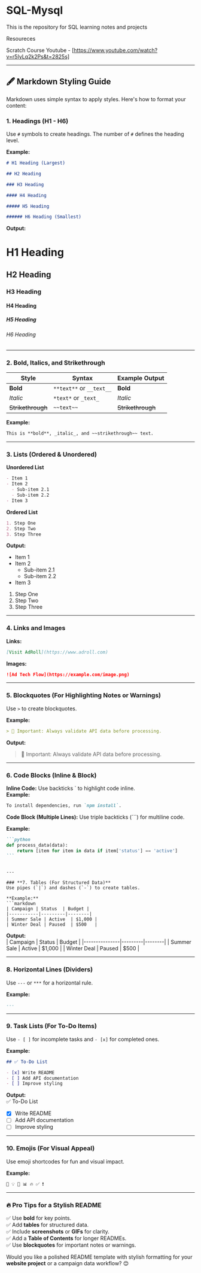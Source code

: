 # SQL-Mysql

This is the repository for SQL learning notes and projects

Resoureces

Scratch Course Youtube - [https://www.youtube.com/watch?v=r5IyLq2k2Ps&t=2825s]

---

## **🖋️ Markdown Styling Guide**

Markdown uses simple syntax to apply styles. Here's how to format your content:

### **1. Headings (H1 - H6)**

Use `#` symbols to create headings. The number of `#` defines the heading level.

**Example:**

```markdown
# H1 Heading (Largest)

## H2 Heading

### H3 Heading

#### H4 Heading

##### H5 Heading

###### H6 Heading (Smallest)
```

**Output:**

# H1 Heading

## H2 Heading

### H3 Heading

#### H4 Heading

##### H5 Heading

###### H6 Heading

---

### **2. Bold, Italics, and Strikethrough**

| Style             | Syntax                   | Example Output    |
| ----------------- | ------------------------ | ----------------- |
| **Bold**          | `**text**` or `__text__` | **Bold**          |
| _Italic_          | `*text*` or `_text_`     | _Italic_          |
| ~~Strikethrough~~ | `~~text~~`               | ~~Strikethrough~~ |

**Example:**

```markdown
This is **bold**, _italic_, and ~~strikethrough~~ text.
```

---

### **3. Lists (Ordered & Unordered)**

**Unordered List**

```markdown
- Item 1
- Item 2
  - Sub-item 2.1
  - Sub-item 2.2
- Item 3
```

**Ordered List**

```markdown
1. Step One
2. Step Two
3. Step Three
```

**Output:**

- Item 1
- Item 2
  - Sub-item 2.1
  - Sub-item 2.2
- Item 3

1. Step One
2. Step Two
3. Step Three

---

### **4. Links and Images**

**Links:**

```markdown
[Visit AdRoll](https://www.adroll.com)
```

**Images:**

```markdown
![Ad Tech Flow](https://example.com/image.png)
```

---

### **5. Blockquotes (For Highlighting Notes or Warnings)**

Use `>` to create blockquotes.

**Example:**

```markdown
> 🚨 Important: Always validate API data before processing.
```

**Output:**

> 🚨 Important: Always validate API data before processing.

---

### **6. Code Blocks (Inline & Block)**

**Inline Code:** Use backticks \` to highlight code inline.  
**Example:**

```markdown
To install dependencies, run `npm install`.
```

**Code Block (Multiple Lines):** Use triple backticks (```) for multiline code.

**Example:**

````markdown
```python
def process_data(data):
    return [item for item in data if item['status'] == 'active']
```
````

````

---

### **7. Tables (For Structured Data)**
Use pipes (`|`) and dashes (`-`) to create tables.

**Example:**
```markdown
| Campaign | Status  | Budget |
|-----------|---------|--------|
| Summer Sale | Active  | $1,000 |
| Winter Deal | Paused  | $500   |
````

**Output:**  
| Campaign | Status | Budget |
|---------------|---------|--------|
| Summer Sale | Active | $1,000 |
| Winter Deal | Paused | $500 |

---

### **8. Horizontal Lines (Dividers)**

Use `---` or `***` for a horizontal rule.

**Example:**

```markdown
---
```

---

### **9. Task Lists (For To-Do Items)**

Use `- [ ]` for incomplete tasks and `- [x]` for completed ones.

**Example:**

```markdown
## ✅ To-Do List

- [x] Write README
- [ ] Add API documentation
- [ ] Improve styling
```

**Output:**  
✅ To-Do List

- [x] Write README
- [ ] Add API documentation
- [ ] Improve styling

---

### **10. Emojis (For Visual Appeal)**

Use emoji shortcodes for fun and visual impact.

**Example:**

```markdown
🚀 💡 🎯 📊 🔥 ✅ ❗
```

---

### **🔥 Pro Tips for a Stylish README**

✅ Use **bold** for key points.  
✅ Add **tables** for structured data.  
✅ Include **screenshots** or **GIFs** for clarity.  
✅ Add a **Table of Contents** for longer READMEs.  
✅ Use **blockquotes** for important notes or warnings.

Would you like a polished README template with stylish formatting for your **website project** or a campaign data workflow? 😊

